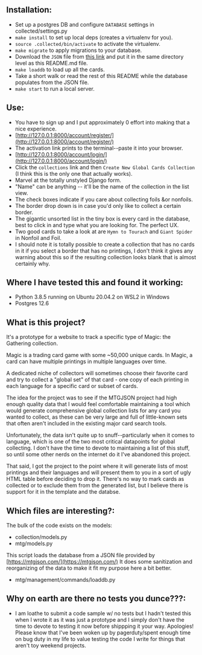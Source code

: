 ## Installation:

- Set up a postgres DB and configure `DATABASE` settings in collected/settings.py
- `make install` to set up local deps (creates a virtualenv for you).
- `source .collected/bin/activate` to activate the virtualenv.
- `make migrate` to apply migrations to your database.
- Download the `JSON` file from [this link](https://mtgjson.com/downloads/all-files/#allprintings) and put it in the same directory level as this README.md file.
- `make loaddb` to load up all the cards.
- Take a short walk or read the rest of this README while the database populates from the JSON file.
- `make start` to run a local server.

## Use:
- You have to sign up and I put approximately 0 effort into making that a nice experience.
- [http://127.0.0.1:8000/account/register/](http://127.0.0.1:8000/account/register/)
- The activation link prints to the terminal--paste it into your browser.
- [http://127.0.0.1:8000/account/login/](http://127.0.0.1:8000/account/login/)
- Click the `collections` link and then `Create New Global Cards Collection` (I think this is the only one that actually works).
- Marvel at the totally unstyled Django form.
- "Name" can be anything -- it'll be the name of the collection in the list view.
- The check boxes indicate if you care about collecting foils &or nonfoils.
- The border drop down is in case you'd only like to collect a certain border.
- The gigantic unsorted list in the tiny box is every card in the database, best to click in and type what you are looking for. The perfect UX.
- Two good cards to take a look at are `Hymn to Tourach` and `Giant Spider` in Nonfoil and Foil.
- I should note it is totally possible to create a collection that has no cards in it if you select a border that has no printings, I don't think it gives any warning about this so if the resulting collection looks blank that is almost certainly why. 

## Where I have tested this and found it working:
- Python 3.8.5 running on Ubuntu 20.04.2 on WSL2 in Windows
- Postgres 12.6

## What is this project?

It's a prototype for a website to track a specific type of Magic: the Gathering collection.

Magic is a trading card game with some ~50,000 unique cards. In Magic, a card can have multiple printings in multiple languages over time.

A dedicated niche of collectors will sometimes choose their favorite card and try to collect a "global set" of that card - one copy of each printing in each language for a specific card or subset of cards.

The idea for the project was to see if the MTGJSON project had high enough quality data that I would feel comfortable maintaining a tool which would generate comprehensive global collection lists for any card you wanted to collect, as these can be very large and full of little-known sets  that often aren't included in the existing major card search tools.

Unfortunately, the data isn't quite up to snuff--particularly when it comes to language, which is one of the two most critical datapoints for global collecting. I don't have the time to devote to maintaining a list of this stuff, so until some other nerds on the internet do it I've abandoned this project.

That said, I got the project to the point where it will generate lists of most printings and their languages and will present them to you in a sort of ugly HTML table before deciding to drop it. There's no way to mark cards as collected or to exclude them from the generated list, but I believe there is support for it in the template and the databse.


## Which files are interesting?:

The bulk of the code exists on the models:

- collection/models.py
- mtg/models.py

This script loads the database from a JSON file provided by [https://mtgjson.com/](https://mtgjson.com/)
It does some sanitization and reorganizing of the data to make it fit my purpose here
a bit better.

- mtg/management/commands/loaddb.py

## Why on earth are there no tests you dunce???:

- I am loathe to submit a code sample w/ no tests but I hadn't tested this
when I wrote it as it was just a prototype and I simply don't have the time to devote
to testing it now before shippping it your way. Apologies! Please know that I've been
woken up by pagerduty/spent enough time on bug duty in my life to value testing the code
I write for things that aren't toy weekend projects.
